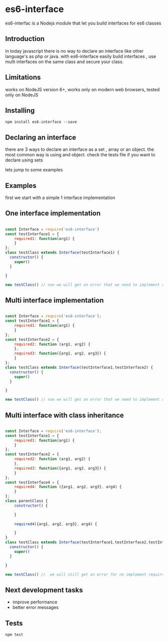 <h1>es6-interface</h1>
es6-interfac is a Nodejs module  that let you build interfaces for es6 classes

<h2>Introduction</h2>
in today javascript there is no way to declare an interface like other language's as php or java.
with es6-interface easily build interfaces , use multi interfaces on the same class and secure your class.



<h2>Limitations</h2>
works on NodeJS version 6+,
works only on modern web browsers,
tested only on NodeJS
<h2>Installing</h2>

```
npm install es6-interface --save
```
<h2>Declaring an interface</h2>
there are 3 ways to declare an interface
as a set , array or an object. the most common way is using and object.
check the tests file if you want to declare using sets

lets jump to some examples
<h2>Examples</h2>

first we start with a simple 1 interface implementation
<h2>One interface implementation</h2> 

```javascript

const Interface = require('es6-interface')
const testInterface1 = {
	required1: function(arg1) {
	}
};
class testClass extends Interface(testInterface1) {
  constructor() {
    super()
  }

}

new testClass() // now we will get an error that we need to implement required1(arg1) method

```


<h2>Multi interface implementation</h2> 

```javascript

const Interface = require('es6-interface');
const testInterface1 = {
	required1: function(arg1) {
	}
};
const testInterface2 = {
  	required2: function (arg1, arg2) {
  	},
  	required3: function({arg1, arg2, arg3}) {
  	}
};
class testClass extends Interface(testInterface1,testInterface2) {
  constructor() {
    super()
  }

}

new testClass() // now we will get an error that we need to implement required1(arg1) required2(arg1,arg2) required3({arg1,arg2,arg3}) methods
```

<h2>Multi interface with class inheritance </h2> 

```javascript

const Interface = require('es6-interface');
const testInterface1 = {
	required1: function(arg1) {
	}
};
const testInterface2 = {
  	required2: function (arg1, arg2) {
  	},
  	required3: function({arg1, arg2, arg3}) {
  	}
};
const testInterface4 = {
	required4: function ({arg1, arg2, arg3}, arg4) {
	}
};
class parentClass {
    constructor() {

    }
    
    required4({arg1, arg2, arg3}, arg4) {

    }
}
class testClass extends Interface(testInterface1,testInterface2,testInterface4,parentClass) {
  constructor() {
    super()
  }

}

new testClass() //  we will still get an error for no implement required1(arg1) required2(arg1,arg2) required3({arg1,arg2,arg3}) methods as we get required4 from our parent class
```

<h2>Next development tasks</h2> 
<ul>
    <li>improve performance</li>
    <li>better error messages </li>
</ul>

<h2>Tests</h2>

```
npm test
```



